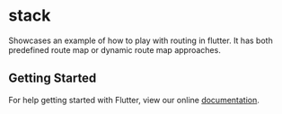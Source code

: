 # stack

Showcases an example of how to play with routing in flutter. It has both predefined route map or dynamic route map approaches.

## Getting Started

For help getting started with Flutter, view our online
[documentation](https://flutter.io/).
